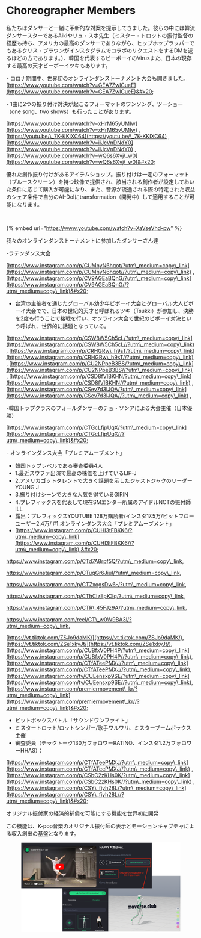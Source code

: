 # Choreographer Members

&#x20;私たちはダンサーと一緒に革新的な対案を提示してきました。彼らの中には韓流ダンサースターであるAikiやリュ・スホ先生（ミスター・トロットの振付監督の経歴も持ち、アメリカの最高のダンサーでありながら、ヒップホップラッパーでもあるクリス・ブラウンがインスタグラムでコラボのリクエストをするDMを送るほどの方であります。）、韓国を代表するビーボーイのVirusまた、日本の現存する最高の天才ビーボーイツキもあります。



&#x20; \- コロナ期間中、世界初のオンラインダンストーナメント大会も開きました。 [https://www.youtube.com/watch?v=GEA7ZwlCueE](https://www.youtube.com/watch?v=GEA7ZwlCueE)&#x20;

&#x20;\- 1曲に2つの振り付け対決が起こるフォーマットのワンソング、ツーショー（one song、two shows）も行ったことがあります。

[https://www.youtube.com/watch?v=xHrM65yUMIw](https://www.youtube.com/watch?v=xHrM65yUMIw) , [https://youtu.be/\_7K-KKIXC64](https://youtu.be/\_7K-KKIXC64) , [https://www.youtube.com/watch?v=iiJcVnDNdY0](https://www.youtube.com/watch?v=iiJcVnDNdY0) , [https://www.youtube.com/watch?v=wQ6s6Xvj\_w0](https://www.youtube.com/watch?v=wQ6s6Xvj\_w0)&#x20;





優れた創作振り付けがあるアイテムショップ。振り付けは一定のフォーマット（ブルースクリーン）を持つ映像で提供され、該当される創作者が設定しておいた条件に応じて購入が可能になり、また、音源が流通される際の特定された収益のシェア条件で自分のAI-Dolにtransformation（開発中）して適用することが可能になります。



<figure><img src="../../../../.gitbook/assets/스크린샷 2023-05-02 오후 1.52.39.png" alt=""><figcaption></figcaption></figure>



{% embed url="https://www.youtube.com/watch?v=XaVseVhd-pw" %}

我々のオンラインダンストーナメントに参加したダンサーさん達

&#x20;\-ラテンダンス大会

&#x20;[https://www.instagram.com/p/CUMnyN6hqot/?utm\_medium=copy\_link](https://www.instagram.com/p/CUMnyN6hqot//?utm\_medium=copy\_link) ,  [https://www.instagram.com/p/CV9AGEaBQnG/?utm\_medium=copy\_link](https://www.instagram.com/p/CV9AGEaBQnG//?utm\_medium=copy\_link)&#x20;

* 台湾の主催者を通じたグローバル幼少年ビボーイ大会とグローバル大人ビボーイ大会でで、日本の世紀的天才と呼ばれるツキ（Tsukki）が参加し、決勝を2度も行うことで接戦を行い、オンライン大会で世紀のビボーイ対決という呼ばれ、世界的に話題となっている。

[https://www.instagram.com/p/CSW8W5Ch5cL/?utm\_medium=copy\_link](https://www.instagram.com/p/CSW8W5Ch5cL//?utm\_medium=copy\_link) , [https://www.instagram.com/p/CRHGRw\_h9sT/?utm\_medium=copy\_link](https://www.instagram.com/p/CRHGRw\_h9sT//?utm\_medium=copy\_link) , [https://www.instagram.com/p/CU2NPpeB3BS/?utm\_medium=copy\_link](https://www.instagram.com/p/CU2NPpeB3BS//?utm\_medium=copy\_link) , [https://www.instagram.com/p/CSD8fVIBKHN/?utm\_medium=copy\_link](https://www.instagram.com/p/CSD8fVIBKHN//?utm\_medium=copy\_link) , [https://www.instagram.com/p/CSev7d3lJQA/?utm\_medium=copy\_link](https://www.instagram.com/p/CSev7d3lJQA//?utm\_medium=copy\_link) ,&#x20;

&#x20;&#x20;

&#x20;\-韓国トップクラスのフォールダンサーのチョ・ソンアによる大会主催（日本優勝）

&#x20;   [https://www.instagram.com/p/CTGcLfjpUqX/?utm\_medium=copy\_link](https://www.instagram.com/p/CTGcLfjpUqX//?utm\_medium=copy\_link)&#x20;



&#x20;\- オンラインダンス大会「プレミアムーブメント」&#x20;

* 韓国トップレベルである審査委員4人&#x20;
* 1.最近スウファ出演で最高の株価を上げているLIP-J&#x20;
* 2.アメリカゴットタレントで大きく話題を示したジャストジャクのリーダーYOUNG J&#x20;
* 3.振り付けシーンで大きな人気を得ているGIRIN&#x20;
* 4.プレフィックスを代表して現在SMエンター所属のアイドルNCTの振付師ILL&#x20;
* 露出：プレフィックスYOUTUBE 128万購読者/インスタ17.5万/ビットフローユーザー2.4万/ #1.オンラインダンス大会「プレミアムーブメント」
* &#x20;[https://www.instagram.com/p/CUHI3tFBKK6/?utm\_medium=copy\_link](https://www.instagram.com/p/CUHI3tFBKK6//?utm\_medium=copy\_link),&#x20;

&#x20;      https://www.instagram.com/p/CTd7A8rpf5Q/?utm\_medium=copy\_link,

&#x20;      https://www.instagram.com/p/CTugGr6JiuI/?utm\_medium=copy\_link,

&#x20;     https://www.instagram.com/p/CTZxogsDw6-/?utm\_medium=copy\_link,

&#x20;     https://www.instagram.com/p/CThClzEpKXq/?utm\_medium=copy\_link,

&#x20;     https://www.instagram.com/p/CTR\_45FJz9A/?utm\_medium=copy\_link,

https://www.instagram.com/reel/CT\_w0W9BA3l/?utm\_medium=copy\_link,

[https://vt.tiktok.com/ZSJo9daMK/](https://vt.tiktok.com/ZSJo9daMK/), [https://vt.tiktok.com/ZSe1xkyJt/](https://vt.tiktok.com/ZSe1xkyJt/),  [https://www.instagram.com/p/CUBfxV0PH4P/?utm\_medium=copy\_link](https://www.instagram.com/p/CUBfxV0PH4P//?utm\_medium=copy\_link), [https://www.instagram.com/p/CTfATeePMXJ/?utm\_medium=copy\_link](https://www.instagram.com/p/CTfATeePMXJ//?utm\_medium=copy\_link), [https://www.instagram.com/tv/CUEensxp9SE/?utm\_medium=copy\_link](https://www.instagram.com/tv/CUEensxp9SE//?utm\_medium=copy\_link), [https://www.instagram.com/premiermovement\_kr/?utm\_medium=copy\_link](https://www.instagram.com/premiermovement\_kr//?utm\_medium=copy\_link)&#x20;

* ビットボックスバトル「サウンドワンファイト」
* ミスタートロット/ロットシンガー/歌手ワルワリ、ミスターブームボックス主催
* 審査委員（チックトーク130万フォロワーRATINO、インスタ1.2万フォロワーHHAS）：

[https://www.instagram.com/p/CTfATeePMXJ/?utm\_medium=copy\_link](https://www.instagram.com/p/CTfATeePMXJ//?utm\_medium=copy\_link) , [https://www.instagram.com/p/CSbC2zKHs0K/?utm\_medium=copy\_link](https://www.instagram.com/p/CSbC2zKHs0K//?utm\_medium=copy\_link) , [https://www.instagram.com/p/CSY\_fiyh28L/?utm\_medium=copy\_link](https://www.instagram.com/p/CSY\_fiyh28L//?utm\_medium=copy\_link)&#x20;

オリジナル振付家の経済的補償を可能にする機能を世界初に開発

&#x20;この機能は、K-pop音楽のオリジナル振付師の表示とモーションキャプチャによる収入創出の基盤となります。



<figure><img src="../../../../.gitbook/assets/image (5) (2).png" alt=""><figcaption></figcaption></figure>
